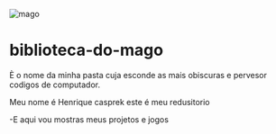 ![mago](https://i.kym-cdn.com/photos/images/original/001/419/870/3a2.gif)

# biblioteca-do-mago
È o nome da minha pasta cuja esconde as mais obiscuras e pervesor codigos de computador.

Meu nome é Henrique casprek este é meu redusitorio 

-E aqui vou mostras meus projetos e jogos

